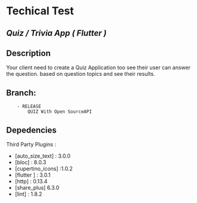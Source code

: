 # Techical Test
## _Quiz / Trivia App ( Flutter )_
## Description

Your client need to create a Quiz Application too see their user can answer the question. based on question topics and see their results.
## Branch:
        - RELEASE
            QUIZ With Open SourceAPI

## Depedencies
Third Party Plugins :

 - [auto_size_text] : 3.0.0
 - [bloc] : 8.0.3
 - [cupertino_icons] :1.0.2
 - [flutter ] : 3.0.1
 - [http] : 0.13.4
 - [share_plus] 6.3.0
 - [lint] : 1.8.2


